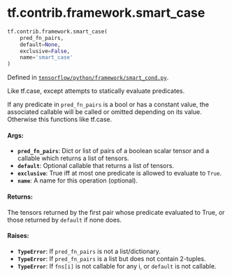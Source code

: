 <div itemscope itemtype="http://developers.google.com/ReferenceObject">
<meta itemprop="name" content="tf.contrib.framework.smart_case" />
<meta itemprop="path" content="Stable" />
</div>

# tf.contrib.framework.smart_case

``` python
tf.contrib.framework.smart_case(
    pred_fn_pairs,
    default=None,
    exclusive=False,
    name='smart_case'
)
```



Defined in [`tensorflow/python/framework/smart_cond.py`](https://www.tensorflow.org/code/tensorflow/python/framework/smart_cond.py).

Like tf.case, except attempts to statically evaluate predicates.

If any predicate in `pred_fn_pairs` is a bool or has a constant value, the
associated callable will be called or omitted depending on its value.
Otherwise this functions like tf.case.

#### Args:

* <b>`pred_fn_pairs`</b>: Dict or list of pairs of a boolean scalar tensor and a
                 callable which returns a list of tensors.
* <b>`default`</b>: Optional callable that returns a list of tensors.
* <b>`exclusive`</b>: True iff at most one predicate is allowed to evaluate to `True`.
* <b>`name`</b>: A name for this operation (optional).


#### Returns:

The tensors returned by the first pair whose predicate evaluated to True, or
those returned by `default` if none does.


#### Raises:

* <b>`TypeError`</b>: If `pred_fn_pairs` is not a list/dictionary.
* <b>`TypeError`</b>: If `pred_fn_pairs` is a list but does not contain 2-tuples.
* <b>`TypeError`</b>: If `fns[i]` is not callable for any i, or `default` is not
             callable.